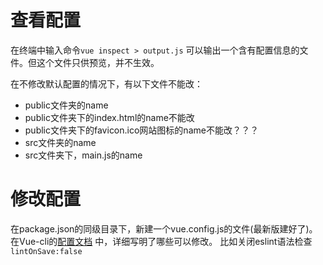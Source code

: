 # 查看配置
在终端中输入命令`vue inspect > output.js` 可以输出一个含有配置信息的文件。但这个文件只供预览，并不生效。


在不修改默认配置的情况下，有以下文件不能改：
- public文件夹的name
- public文件夹下的index.html的name不能改
- public文件夹下的favicon.ico网站图标的name不能改？？？
- src文件夹的name
- src文件夹下，main.js的name

# 修改配置
在package.json的同级目录下，新建一个vue.config.js的文件(最新版建好了)。
在Vue-cli的[配置文档](https://cli.vuejs.org/zh/config/) 中，详细写明了哪些可以修改。
比如关闭eslint语法检查`lintOnSave:false`